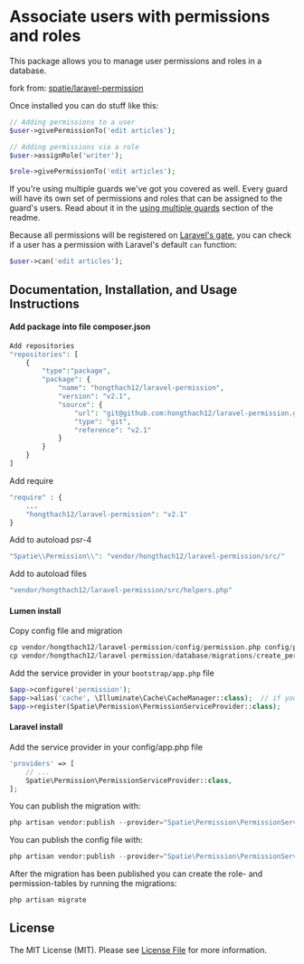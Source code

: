 # Associate users with permissions and roles


This package allows you to manage user permissions and roles in a database.

fork from: [spatie/laravel-permission](https://github.com/spatie/laravel-permission)

Once installed you can do stuff like this:

```php
// Adding permissions to a user
$user->givePermissionTo('edit articles');

// Adding permissions via a role
$user->assignRole('writer');

$role->givePermissionTo('edit articles');
```

If you're using multiple guards we've got you covered as well. Every guard will have its own set of permissions and roles that can be assigned to the guard's users. Read about it in the [using multiple guards](#using-multiple-guards) section of the readme.

Because all permissions will be registered on [Laravel's gate](https://laravel.com/docs/5.5/authorization), you can check if a user has a permission with Laravel's default `can` function:

```php
$user->can('edit articles');
```

## Documentation, Installation, and Usage Instructions

#### Add package into file composer.json
```php
Add repositories
"repositories": [
    {
        "type":"package",
        "package": {
            "name": "hongthach12/laravel-permission",
            "version": "v2.1",
            "source": {
                "url": "git@github.com:hongthach12/laravel-permission.git",
                "type": "git",
                "reference": "v2.1"
            }
        }
    }
]
```
Add require
```php
"require" : {
    ...
    "hongthach12/laravel-permission": "v2.1"
}
```
Add to autoload psr-4
```php
"Spatie\\Permission\\": "vendor/hongthach12/laravel-permission/src/"
```
Add to autoload files
```php
"vendor/hongthach12/laravel-permission/src/helpers.php"
```

#### Lumen install
Copy config file and migration
```php
cp vendor/hongthach12/laravel-permission/config/permission.php config/permission.php
cp vendor/hongthach12/laravel-permission/database/migrations/create_permission_tables.php.stub database/migrations/2020_01_01_000000_create_permission_tables.php
```

Add the service provider in your `bootstrap/app.php` file
```php
$app->configure('permission');
$app->alias('cache', \Illuminate\Cache\CacheManager::class);  // if you don't have this already
$app->register(Spatie\Permission\PermissionServiceProvider::class);
```

#### Laravel install



Add the service provider in your config/app.php file
```php
'providers' => [
    // ...
    Spatie\Permission\PermissionServiceProvider::class,
];
```
You can publish the migration with:
```php
php artisan vendor:publish --provider="Spatie\Permission\PermissionServiceProvider" --tag="migrations"
```
You can publish the config file with:
```php
php artisan vendor:publish --provider="Spatie\Permission\PermissionServiceProvider" --tag="config"
```
After the migration has been published you can create the role- and permission-tables by running the migrations:
```php
php artisan migrate
```
	
## License

The MIT License (MIT). Please see [License File](LICENSE.md) for more information.
